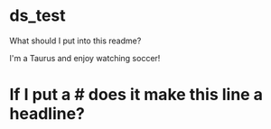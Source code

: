 # ds_test
What should I put into this readme?

I'm a Taurus and enjoy watching soccer!

# If I put a # does it make this line a headline?
